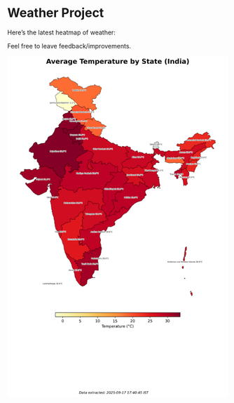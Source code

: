 # Weather Project

Here’s the latest heatmap of weather:

Feel free to leave feedback/improvements.

![India Heatmap](docs/assets/india_heatmap.png?v=CAA547)
